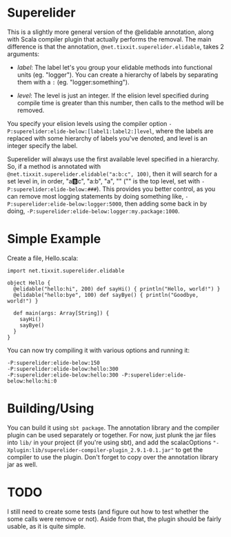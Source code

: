 Superelider
===========

This is a slightly more general version of the @elidable annotation, along with
Scala compiler plugin that actually performs the removal. The main difference
is that the annotation, `@net.tixxit.superelider.elidable`, takes 2 arguments:

 - *label*: The label let's you group your elidable methods into functional
   units (eg. "logger"). You can create a hierarchy of labels by separating
   them with a `:` (eg. "logger:something").

 - *level*: The level is just an integer. If the elision level specified during
   compile time is greater than this number, then calls to the method will be
   removed.

You specify your elision levels using the compiler option 
`-P:superelider:elide-below:[label1:label2:]level`, where the labels are
replaced with some hierarchy of labels you've denoted, and level is an integer
specify the label.

Superelider will always use the first available level specified in a hierarchy.
So, if a method is annotated with 
`@net.tixxit.superelider.elidable("a:b:c", 100)`, then it will search for a
set level in, in order, "a:b:c", "a:b", "a", "" ("" is the top level, set with
`-P:superelider:elide-below:###`). This provides you better control, as you
can remove most logging statements by doing something like,
`-P:superelider:elide-below:logger:5000`, then adding some back in by doing,
`-P:superelider:elide-below:logger:my.package:1000`.

Simple Example
==============

Create a file, Hello.scala:

    import net.tixxit.superelider.elidable

    object Hello {
      @elidable("hello:hi", 200) def sayHi() { println("Hello, world!") }
      @elidable("hello:bye", 100) def sayBye() { println("Goodbye, world!") }
	  
      def main(args: Array[String]) {
        sayHi()
        sayBye()
      }
    }

You can now try compiling it with various options and running it:

    -P:superelider:elide-below:150
    -P:superelider:elide-below:hello:300
    -P:superelider:elide-below:hello:300 -P:superelider:elide-below:hello:hi:0


Building/Using
==============

You can build it using `sbt package`. The annotation library and the compiler
plugin can be used separately or together. For now, just plunk the jar files
into `lib/` in your project (if you're using sbt), and add the scalacOptions
`"-Xplugin:lib/superelider-compiler-plugin_2.9.1-0.1.jar"` to get the compiler
to use the plugin. Don't forget to copy over the annotation library jar as
well.

TODO
====

I still need to create some tests (and figure out how to test whether the some
calls were remove or not). Aside from that, the plugin should be fairly 
usable, as it is quite simple.

